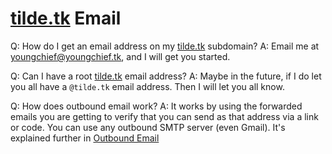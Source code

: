 # [tilde.tk](https://tilde.tk/) Email

Q: How do I get an email address on my [tilde.tk](https://tilde.tk/) subdomain?
A: Email me at [youngchief@youngchief.tk](mailto:youngchief@youngchief.tk), and I will get you started.

Q: Can I have a root [tilde.tk](https://tilde.tk/) email address?
A: Maybe in the future, if I do let you all have a `@tilde.tk` email address. Then I will let you all know.

Q: How does outbound email work?
A: It works by using the forwarded emails you are getting to verify that you can send as that address via a link or code. You can use any outbound SMTP server (even Gmail). It's explained further in [Outbound Email](/docs/OutboundEmail.md)